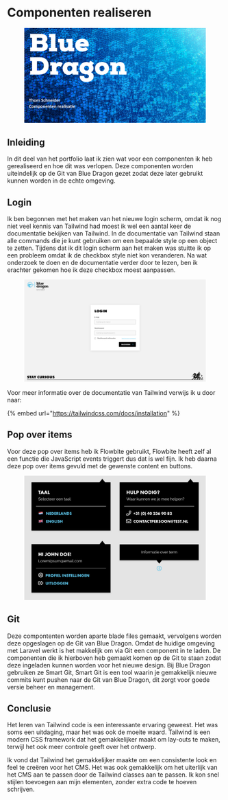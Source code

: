 # Componenten realiseren

<figure><img src="../../.gitbook/assets/vakcomponentenrealisatie.png" alt=""><figcaption></figcaption></figure>

## Inleiding

In dit deel van het portfolio laat ik zien wat voor een componenten ik heb gerealiseerd en hoe dit was verlopen. Deze componenten worden uiteindelijk op de Git van Blue Dragon gezet zodat deze later gebruikt kunnen worden in de echte omgeving.

## Login

Ik ben begonnen met het maken van het nieuwe login scherm, omdat ik nog niet veel kennis van Tailwind had moest ik wel een aantal keer de documentatie bekijken van Tailwind. In de documentatie van Tailwind staan alle commands die je kunt gebruiken om een bepaalde style op een object te zetten. Tijdens dat ik dit login scherm aan het maken was stuitte ik op een probleem omdat ik de checkbox style niet kon veranderen. Na wat onderzoek te doen en de documentatie verder door te lezen, ben ik erachter gekomen hoe ik deze checkbox moest aanpassen.

<figure><img src="../../.gitbook/assets/loginscreenshot.png" alt=""><figcaption></figcaption></figure>

Voor meer informatie over de documentatie van Tailwind verwijs ik u door naar:

{% embed url="https://tailwindcss.com/docs/installation" %}

## Pop over items

Voor deze pop over items heb ik Flowbite gebruikt, Flowbite heeft zelf al een functie die JavaScript events triggert dus dat is wel fijn. Ik heb daarna deze pop over items gevuld met de gewenste content en buttons.

<figure><img src="../../.gitbook/assets/popovers.png" alt=""><figcaption></figcaption></figure>

## Git

Deze compontenten worden aparte blade files gemaakt, vervolgens worden deze opgeslagen op de Git van Blue Dragon. Omdat de huidige omgeving met Laravel werkt is het makkelijk om via Git een component in te laden. De componenten die ik hierboven heb gemaakt komen op de Git te staan zodat deze ingeladen kunnen worden voor het nieuwe design. Bij Blue Dragon gebruiken ze Smart Git, Smart Git is een tool waarin je gemakkelijk nieuwe commits kunt pushen naar de Git van Blue Dragon, dit zorgt voor goede versie beheer en management.

## Conclusie

Het leren van Tailwind code is een interessante ervaring geweest. Het was soms een uitdaging, maar het was ook de moeite waard. Tailwind is een modern CSS framework dat het gemakkelijker maakt om lay-outs te maken, terwijl het ook meer controle geeft over het ontwerp.

Ik vond dat Tailwind het gemakkelijker maakte om een consistente look en feel te creëren voor het CMS. Het was ook gemakkelijk om het uiterlijk van het CMS aan te passen door de Tailwind classes aan te passen. Ik kon snel stijlen toevoegen aan mijn elementen, zonder extra code te hoeven schrijven.



